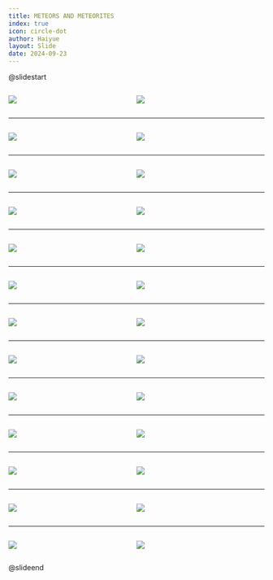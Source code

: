 ```yaml
---
title: METEORS AND METEORITES
index: true
icon: circle-dot
author: Haiyue
layout: Slide
date: 2024-09-23
---
```

 
@slidestart

<div style="display:flex">
<div style="flex:1">

![](/reading/english/Level-U/METEORS%20AND%20METEORITES/001.webp)
</div>
<div style="flex:1">

![](/reading/english/Level-U/METEORS%20AND%20METEORITES/002.webp)
</div>
</div>

---

<div style="display:flex">
<div style="flex:1">

![](/reading/english/Level-U/METEORS%20AND%20METEORITES/003.webp)
</div>
<div style="flex:1">

![](/reading/english/Level-U/METEORS%20AND%20METEORITES/004.webp)
</div>
</div>

---

<div style="display:flex">
<div style="flex:1">

![](/reading/english/Level-U/METEORS%20AND%20METEORITES/005.webp)
</div>
<div style="flex:1">

![](/reading/english/Level-U/METEORS%20AND%20METEORITES/006.webp)
</div>
</div>

---

<div style="display:flex">
<div style="flex:1">

![](/reading/english/Level-U/METEORS%20AND%20METEORITES/007.webp)
</div>
<div style="flex:1">

![](/reading/english/Level-U/METEORS%20AND%20METEORITES/008.webp)
</div>
</div>

---

<div style="display:flex">
<div style="flex:1">

![](/reading/english/Level-U/METEORS%20AND%20METEORITES/009.webp)
</div>
<div style="flex:1">

![](/reading/english/Level-U/METEORS%20AND%20METEORITES/010.webp)
</div>
</div>

---

<div style="display:flex">
<div style="flex:1">

![](/reading/english/Level-U/METEORS%20AND%20METEORITES/011.webp)
</div>
<div style="flex:1">

![](/reading/english/Level-U/METEORS%20AND%20METEORITES/012.webp)
</div>
</div>

---

<div style="display:flex">
<div style="flex:1">

![](/reading/english/Level-U/METEORS%20AND%20METEORITES/013.webp)
</div>
<div style="flex:1">

![](/reading/english/Level-U/METEORS%20AND%20METEORITES/014.webp)
</div>
</div>

---

<div style="display:flex">
<div style="flex:1">

![](/reading/english/Level-U/METEORS%20AND%20METEORITES/015.webp)
</div>
<div style="flex:1">

![](/reading/english/Level-U/METEORS%20AND%20METEORITES/016.webp)
</div>
</div>

---

<div style="display:flex">
<div style="flex:1">

![](/reading/english/Level-U/METEORS%20AND%20METEORITES/017.webp)
</div>
<div style="flex:1">

![](/reading/english/Level-U/METEORS%20AND%20METEORITES/018.webp)
</div>
</div>

---

<div style="display:flex">
<div style="flex:1">

![](/reading/english/Level-U/METEORS%20AND%20METEORITES/019.webp)
</div>
<div style="flex:1">

![](/reading/english/Level-U/METEORS%20AND%20METEORITES/020.webp)
</div>
</div>

---

<div style="display:flex">
<div style="flex:1">

![](/reading/english/Level-U/METEORS%20AND%20METEORITES/021.webp)
</div>
<div style="flex:1">

![](/reading/english/Level-U/METEORS%20AND%20METEORITES/022.webp)
</div>
</div>

---

<div style="display:flex">
<div style="flex:1">

![](/reading/english/Level-U/METEORS%20AND%20METEORITES/023.webp)
</div>
<div style="flex:1">

![](/reading/english/Level-U/METEORS%20AND%20METEORITES/024.webp)
</div>
</div>

---

<div style="display:flex">
<div style="flex:1">

![](/reading/english/Level-U/METEORS%20AND%20METEORITES/025.webp)
</div>
<div style="flex:1">

![](/reading/english/Level-U/METEORS%20AND%20METEORITES/026.webp)
</div>
</div>

@slideend